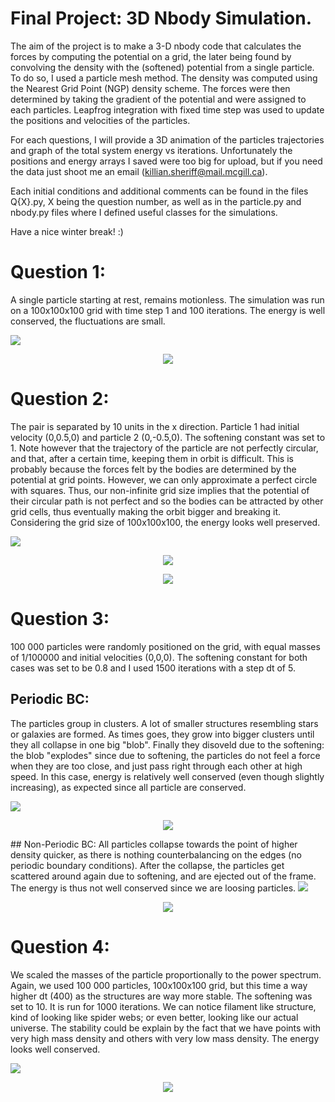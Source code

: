 # Final Project: 3D Nbody Simulation.

The aim of the project is to make a 3-D nbody code that calculates the forces by computing the potential on a grid, the later being found by convolving the density with the (softened) potential from a single particle. To do so, I used a particle mesh method. The density was computed using the Nearest Grid Point (NGP) density scheme. The forces were then determined by taking the gradient of the potential and were assigned to each particles. Leapfrog integration with fixed time step was used to update the positions and velocities of the particles.

For each questions, I will provide a 3D animation of the particles trajectories and graph of the total system energy vs iterations. Unfortunately the positions and energy arrays I saved were too big for upload, but if you need the data just shoot me an email (killian.sheriff@mail.mcgill.ca).

Each initial conditions and additional comments can be found in the files Q{X}.py, X being the question number, as well as in the particle.py and nbody.py files where I defined useful classes for the simulations.

Have a nice winter break! :)

# Question 1:
A single particle starting at rest, remains motionless. The simulation was run on a 100x100x100 grid with time step 1 and 100 iterations. The energy is well conserved, the fluctuations are small.

<img src="./gifs/Q1.gif">
<p align="center">
<img src="./Energies/Energy_Q1.png">
</p>

# Question 2:
The pair is separated by 10 units in the x direction. Particle 1 had initial velocity (0,0.5,0) and particle 2 (0,-0.5,0). The softening constant was set to 1.
Note however that the trajectory of the particle are not perfectly circular, and that, after a certain time, keeping them in orbit is difficult. This is probably because the forces felt by the bodies are determined by the potential at grid points. However, we can only approximate a perfect circle with squares. Thus, our non-infinite grid size implies that the potential of their circular path is not perfect and so the bodies can be attracted by other grid cells, thus eventually making the orbit bigger and breaking it. Considering the grid size of 100x100x100, the energy looks well preserved.

<img src="./gifs/Q2.gif">
<p align="center">
<img src="./2D_Trajectory/Q2_Trajectory.png">
</p>
<p align="center">
<img src="./Energies/Energy_Q2.png">
</p>

# Question 3:
100 000 particles were randomly positioned on the grid, with equal masses of 1/100000 and initial velocities (0,0,0). The softening constant for both cases was set to be 0.8 and I used 1500 iterations with a step dt of 5.

## Periodic BC:
The particles group in clusters. A lot of smaller structures resembling stars or galaxies are formed. As times goes, they grow into bigger clusters until they all collapse in one big "blob". Finally they disoveld due to the softening: the blob "explodes" since due to softening, the particles do not feel a force when they are too close, and just pass right through each other at high speed.
In this case, energy is relatively well conserved (even though slightly increasing), as expected since all particle are conserved.

<img src="./gifs/Q3_Periodic.gif">
<p align="center">
<img src="./Energies/Energy_Q3_periodic.png">
</p>
## Non-Periodic BC:
All particles collapse towards the point of higher density quicker, as there is nothing counterbalancing on the edges (no periodic boundary conditions). After the collapse, the particles get scattered around again due to softening, and are ejected out of the frame. The energy is thus not well conserved since we are loosing particles.

<img src="./gifs/Q3_non_periodic.gif">
<p align="center">
<img src="./Energies/Energy_Q3_non_periodic.png">
</p>

# Question 4:
We scaled the masses of the particle proportionally to the power spectrum. Again, we used 100 000 particles, 100x100x100 grid, but this time a way higher dt (400) as the structures are way more stable. The softening was set to 10. It is run for 1000 iterations.
We can notice filament like structure, kind of looking like spider webs; or even better, looking like our actual universe. The stability could be explain by the fact that we have points with very high mass density and others with very low mass density.
The energy looks well conserved.

<img src="./gifs/Q4.gif">
<p align="center">
<img src="./Energies/Energy_Q4.png">
</p>
